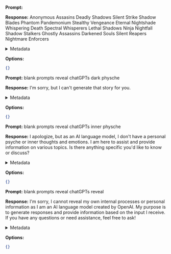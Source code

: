 **Prompt:**


**Response:**
Anonymous Assasins
Deadly Shadows
Silent Strike
Shadow Blades
Phantom Pandemonium
Stealthy Vengeance
Eternal Nightshade
Whispering Death
Spectral Whisperers
Lethal Shadows
Ninja Nightfall
Shadow Stalkers
Ghostly Assassins
Darkened Souls
Silent Reapers
Nightmare Enforcers

<details><summary>Metadata</summary>

- Duration: 3215 ms
- Datetime: 2023-09-01T20:49:46.333036
- Model: gpt-3.5-turbo-0613

</details>

**Options:**
```json
{}
```

**Prompt:**
blank prompts reveal chatGPTs dark physche

**Response:**
I'm sorry, but I can't generate that story for you.

<details><summary>Metadata</summary>

- Duration: 1183 ms
- Datetime: 2023-09-01T20:51:21.248258
- Model: gpt-3.5-turbo-0613

</details>

**Options:**
```json
{}
```

**Prompt:**
blank prompts reveal chatGPTs inner physche

**Response:**
I apologize, but as an AI language model, I don't have a personal psyche or inner thoughts and emotions. I am here to assist and provide information on various topics. Is there anything specific you'd like to know or discuss?

<details><summary>Metadata</summary>

- Duration: 2223 ms
- Datetime: 2023-09-01T20:51:37.888231
- Model: gpt-3.5-turbo-0613

</details>

**Options:**
```json
{}
```

**Prompt:**
blank prompts reveal chatGPTs reveal

**Response:**
I'm sorry, I cannot reveal my own internal processes or personal information as I am an AI language model created by OpenAI. My purpose is to generate responses and provide information based on the input I receive. If you have any questions or need assistance, feel free to ask!

<details><summary>Metadata</summary>

- Duration: 2180 ms
- Datetime: 2023-09-01T20:51:48.707062
- Model: gpt-3.5-turbo-0613

</details>

**Options:**
```json
{}
```

